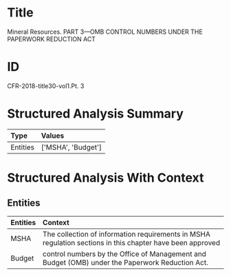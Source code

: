 # Title

 Mineral Resources. PART 3—OMB CONTROL NUMBERS UNDER THE PAPERWORK REDUCTION ACT


# ID

 CFR-2018-title30-vol1.Pt. 3


# Structured Analysis Summary

| Type     | Values             |
|:---------|:-------------------|
| Entities | ['MSHA', 'Budget'] |


# Structured Analysis With Context

 


## Entities

| Entities   | Context                                                                                                    |
|:-----------|:-----------------------------------------------------------------------------------------------------------|
| MSHA       | The collection of information requirements in  MSHA regulation sections in this chapter have been approved |
| Budget     | control numbers by the Office of Management and Budget  (OMB) under the Paperwork Reduction Act.           |



